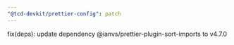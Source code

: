 ```yaml
---
"@tcd-devkit/prettier-config": patch
---
```


fix(deps): update dependency @ianvs/prettier-plugin-sort-imports to v4.7.0
